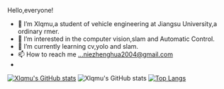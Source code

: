 Hello,everyone!
- 👋 I’m Xlqmu,a student of vehicle engineering at Jiangsu University,a ordinary rmer.
- 👀 I’m interested in the computer vision,slam and Automatic Control.
- 🌱 I’m currently learning cv,yolo and slam.
- 📫 How to reach me ...niezhenghua2004@gmail.com
-

[![Xlqmu's GitHub stats](https://github-readme-stats.vercel.app/api?username=nzhwqq&theme=radical)](https://github.com/nzhwqq/github-readme-stats)
![Xlqmu's GitHub stats](https://github-readme-stats.vercel.app/api?username=nzhwqq&show_icons=true&theme=radical)
[![Top Langs](https://github-readme-stats.vercel.app/api/top-langs/?username=nzhwqq&layout=compact)](https://github.com/nzhwqq/github-readme-stats)

<!---
nzhwqq/nzhwqq is a ✨ special ✨ repository because its `README.md` (this file) appears on your GitHub profile.
You can click the Preview link to take a look at your changes.
--->
